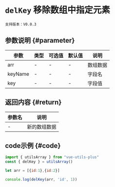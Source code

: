# `delKey` 移除数组中指定元素

`支持版本：V0.0.3`


## 参数说明 {#parameter}

| 参数      | 类型  | 可选值 | 默认值 | 说明   |
|---------|-----|-----|-----|------|
| arr     | -   | -   | -   | 数组数据 |
| keyName | -   | -   | -   | 字段名  |
| key     | -   | -   | -   | 字段值  |


## 返回内容 {#return}

| 参数名 | 说明     |
|-----|--------|
| -   | 新的数组数据 |


## code示例 {#code}

```javascript
import { utilsArray } from "vue-utils-plus"
const { delKey } = utilsArray()

let arr = [{id:1},{id:2}]

console.log(delKey(arr, 'id', 1))
```
